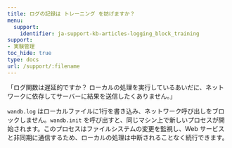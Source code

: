 ```yaml
---
title: ログの記録は トレーニング を妨げますか？
menu:
  support:
    identifier: ja-support-kb-articles-logging_block_training
support:
- 実験管理
toc_hide: true
type: docs
url: /support/:filename
---
```


「ログ関数は遅延的ですか？ ローカルの処理を実行しているあいだに、ネットワークに依存してサーバーに結果を送信したくありません。」

`wandb.log` はローカルファイルに1行を書き込み、ネットワーク呼び出しをブロックしません。`wandb.init` を呼び出すと、同じマシン上で新しいプロセスが開始されます。このプロセスはファイルシステムの変更を監視し、Web サービスと非同期に通信するため、ローカルの処理は中断されることなく続行できます。